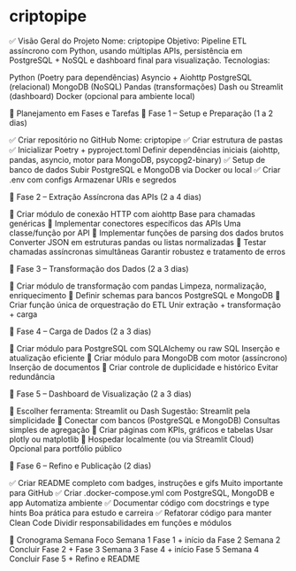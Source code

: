 # criptopipe

✅ Visão Geral do Projeto
Nome: criptopipe
Objetivo: Pipeline ETL assíncrono com Python, usando múltiplas APIs, persistência em PostgreSQL + NoSQL e dashboard final para visualização.
Tecnologias:

Python (Poetry para dependências)
Asyncio + Aiohttp
PostgreSQL (relacional)
MongoDB (NoSQL)
Pandas (transformações)
Dash ou Streamlit (dashboard)
Docker (opcional para ambiente local)

📌 Planejamento em Fases e Tarefas
🔹 Fase 1 – Setup e Preparação (1 a 2 dias)

✅ Criar repositório no GitHub	Nome: criptopipe
✅ Criar estrutura de pastas	
✅ Inicializar Poetry + pyproject.toml	Definir dependências iniciais (aiohttp, pandas, asyncio, motor para MongoDB, psycopg2-binary)
✅ Setup de banco de dados	Subir PostgreSQL e MongoDB via Docker ou local
✅ Criar .env com configs	Armazenar URIs e segredos

🔹 Fase 2 – Extração Assíncrona das APIs (2 a 4 dias)

🔄 Criar módulo de conexão HTTP com aiohttp	Base para chamadas genéricas
🔄 Implementar conectores específicos das APIs	Uma classe/função por API
🔄 Implementar funções de parsing dos dados brutos	Converter JSON em estruturas pandas ou listas normalizadas
🔄 Testar chamadas assíncronas simultâneas	Garantir robustez e tratamento de erros

🔹 Fase 3 – Transformação dos Dados (2 a 3 dias)

🔄 Criar módulo de transformação com pandas	Limpeza, normalização, enriquecimento
🔄 Definir schemas para bancos	PostgreSQL e MongoDB
🔄 Criar função única de orquestração do ETL	Unir extração + transformação + carga

🔹 Fase 4 – Carga de Dados (2 a 3 dias)

🔄 Criar módulo para PostgreSQL com SQLAlchemy ou raw SQL	Inserção e atualização eficiente
🔄 Criar módulo para MongoDB com motor (assíncrono)	Inserção de documentos
🔄 Criar controle de duplicidade e histórico	Evitar redundância

🔹 Fase 5 – Dashboard de Visualização (2 a 3 dias)

🔄 Escolher ferramenta: Streamlit ou Dash	Sugestão: Streamlit pela simplicidade
🔄 Conectar com bancos (PostgreSQL e MongoDB)	Consultas simples de agregação
🔄 Criar páginas com KPIs, gráficos e tabelas	Usar plotly ou matplotlib
🔄 Hospedar localmente (ou via Streamlit Cloud)	Opcional para portfólio público

🔹 Fase 6 – Refino e Publicação (2 dias)

✅ Criar README completo com badges, instruções e gifs	Muito importante para GitHub
✅ Criar .docker-compose.yml com PostgreSQL, MongoDB e app	Automatiza ambiente
✅ Documentar código com docstrings e type hints	Boa prática para estudo e carreira
✅ Refatorar código para manter Clean Code	Dividir responsabilidades em funções e módulos

📅 Cronograma
Semana	    Foco
Semana 1	Fase 1 + início da Fase 2
Semana 2	Concluir Fase 2 + Fase 3
Semana 3	Fase 4 + início Fase 5
Semana 4	Concluir Fase 5 + Refino e README